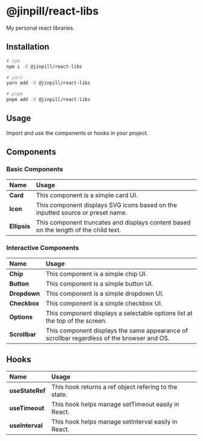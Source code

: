 # @jinpill/react-libs

My personal react libraries.

## Installation

```bash
# npm
npm i -D @jinpill/react-libs

# yarn
yarn add -D @jinpill/react-libs

# pnpm
pnpm add -D @jinpill/react-libs
```

## Usage

Import and use the components or hooks in your project.

## Components

### Basic Components

| Name         | Usage                                                                                |
| :----------- | :----------------------------------------------------------------------------------- |
| **Card**     | This component is a simple card UI.                                                  |
| **Icon**     | This component displays SVG icons based on the inputted source or preset name.       |
| **Ellipsis** | This component truncates and displays content based on the length of the child text. |

### Interactive Components

| Name          | Usage                                                                                      |
| :------------ | :----------------------------------------------------------------------------------------- |
| **Chip**      | This component is a simple chip UI.                                                        |
| **Button**    | This component is a simple button UI.                                                      |
| **Dropdown**  | This component is a simple dropdown UI.                                                    |
| **Checkbox**  | This component is a simple checkbox UI.                                                    |
| **Options**   | This component displays a selectable options list at the top of the screen.                |
| **Scrollbar** | This component displays the same appearance of scrollbar regardless of the browser and OS. |

## Hooks

| Name            | Usage                                                 |
| :-------------- | :---------------------------------------------------- |
| **useStateRef** | This hook returns a ref object refering to the state. |
| **useTimeout**  | This hook helps manage setTimeout easily in React.    |
| **useInterval** | This hook helps manage setInterval easily in React.   |

